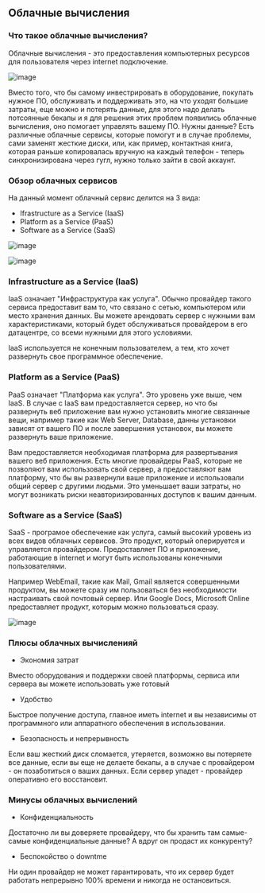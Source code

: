 ## Облачные вычисления

### Что такое облачные вычисления?

Облачные вычисления - это предоставления компьютерных ресурсов для пользователя через internet подключение.

![image](https://user-images.githubusercontent.com/47852430/133871768-a05705c3-4fe5-475d-a708-db08ebd87b84.png)

Вместо того, что бы самому инвестрировать в оборудование, покупать нужное ПО, обслуживать и поддерживать это, на что уходят большие затраты, еще можно и потерять данные, для этого надо делать потсоянные бекапы и я для решения этих проблем появились облачные вычисления, оно помогает управлять вашему ПО. 
Нужны данные? Есть различные облачные сервисы, которые помогут и в случае проблемы, сами заменят жесткие диски, или, как пример, контактная книга, которая раньше копировалась вручную на каждый телефон - теперь синхронизирована через гугл, нужно только зайти в свой аккаунт.

### Обзор облачных сервисов

На данный момент облачный сервис делится на 3 вида:

- Ifrastructure as a Service (IaaS)
- Platform as a Service (PaaS)
- Software as a Service (SaaS)

![image](https://user-images.githubusercontent.com/47852430/133871878-f06cd3ad-ff39-44c5-844c-0235e68bfeb1.png)

![image](https://user-images.githubusercontent.com/47852430/133871932-85576826-ccc9-44da-86ab-73dad8dd8eee.png)

###  Infrastructure as a Service (IaaS)

IaaS означает "Инфраструктура как услуга". Обычно провайдер такого сервиса предоставит вам то, что связано с сетью, компьютером или место хранения данных. Вы можете арендовать сервер с нужными вам характеристиками, который будет обслуживаться провайдером в его датацентре, со всеми нужными для этого условиями.

IaaS используется не конечным пользователем, а тем, кто хочет развернуть свое программное обеспечение.

### Platform as a Service (PaaS) 

PaaS означает "Платформа как услуга". Это уровень уже выше, чем IaaS. В случае с IaaS вам предоставляется сервер, но что бы развернуть веб приложение вам нужно установить многие связанные вещи, например такие как Web Server, Database, данны установки зависят от вашего ПО и после завершения установок, вы можете развернуть ваше приложение.

Вам предоставляется необходимая платформа для развертывания вашего веб приложения. Есть многие провайдеры PaaS, которые не позволяют вам использовать свой сервер, а предоставляют вам платформу, что бы вы развернули ваше приложение и использовали общий сервер с другими людьми. Это уменьшает ваши затраты, но могут возникать риски неавторизированных доступов к вашим данным.

### Software as a Service (SaaS)

SaaS - програмое обеспечение как услуга, самый высокий уровень из всех видов облачных сервисов. Это продукт, который оперируется и управляется провайдером. Предоставляет ПО и приложение, работающие в internet и могут быть использованы конечными пользователями. 

Например WebEmail, такие как Mail, Gmail является совершенными продуктом, вы можете сразу им пользоваться без необходимости настраивать свой почтовый сервер. 
Или Google Docs, Microsoft Online предоставляет продукт, которым можно пользоваться сразу.

![image](https://user-images.githubusercontent.com/47852430/133871957-3e5148ee-af5b-42b3-b276-c98c26815595.png)

### Плюсы облачных вычисленияй

- Экономия затрат

Вместо оборудования и поддержки своей платформы, сервиса или сервера вы можете использовать уже готовый

- Удобство

Быстрое получение доступа, главное иметь internet и вы независимы от программного или аппаратного обеспечения в использовании.

- Безопасность и непрерывность

Если ваш жесткий диск сломается, утеряется, возможно вы потеряете все данные, если вы еще не делаете бекапы, а в случае с провайдером - он позаботиться о ваших данных. Если сервер упадет - провайдер оперативно его восстановит.

### Минусы облачных вычислений

- Конфиденциальность

Достаточно ли вы доверяете провайдеру, что бы хранить там самые-самые конфиденциальные данные? А вдруг он продаст их конкуренту?

- Беспокойство о downtme

Ни один провайдер не может гарантировать, что их сервер будет работать непрерывно 100% времени и никогда не остановиться.
